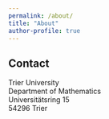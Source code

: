 ```yaml
---
permalink: /about/
title: "About"
author-profile: true
---
```


## Contact

Trier University  
Department of Mathematics  
Universitätsring 15  
54296 Trier  

<link rel="stylesheet" href="https://cdnjs.cloudflare.com/ajax/libs/font-awesome/6.0.0/css/all.min.css">
<a href="https://github.com/simstevens">
    <i class="fa-brands fa-github" style="color: #000000;"></i>
</a>